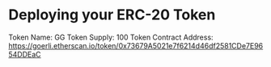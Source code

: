 # Deploying your ERC-20 Token

Token Name: GG
Token Supply: 100
Token Contract Address: https://goerli.etherscan.io/token/0x73679A5021e7f6214d46df2581CDe7E9654DDEaC